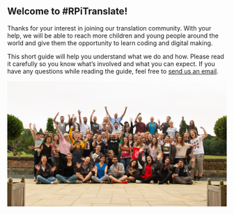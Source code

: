 ## Welcome to #RPiTranslate!

Thanks for your interest in joining our translation community. With your help, we will be able to reach more children and young people around the world and give them the opportunity to learn coding and digital making. 

This short guide will help you understand what we do and how. Please read it carefully so you know what’s involved and what you can expect. If you have any questions while reading the guide, feel free to [send us an email](mailto:translation@raspberrypi.org). 

![Raspberry Pi Team](images/rpf-team.png)
